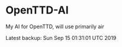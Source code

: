 # OpenTTD-AI
My AI for OpenTTD, will use primarily air

Latest backup: Sun Sep 15 01:31:01 UTC 2019
